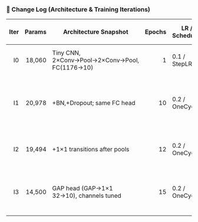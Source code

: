 ### 🔁 Change Log (Architecture & Training Iterations)

| Iter | Params | Architecture Snapshot | Epochs | LR / Scheduler | Train Acc | Test Acc | What changed & why |
|-----:|-------:|-----------------------|-------:|----------------|-----------|----------|--------------------|
| I0   | 18,060 | Tiny CNN, 2×Conv→Pool→2×Conv→Pool, FC(1176→10) | 1 | 0.1 / StepLR | 93.0% | 98.0% | Baseline; simple & fast but underfits a bit |
| I1   | 20,978 | +BN,+Dropout; same FC head | 10 | 0.2 / OneCycle | 99.5% | 99.6% | BN stabilizes; Dropout regularizes; OneCycle speeds convergence |
| I2   | 19,494 | +1×1 transitions after pools | 12 | 0.2 / OneCycle | 99.6% | 99.6% | Channel compression improves parameter efficiency |
| I3   | 14,500 | GAP head (GAP→1×1 32→10), channels tuned | 15 | 0.2 / OneCycle | 99.7% | 99.6% | Replace heavy FC with GAP; spend params on features |
